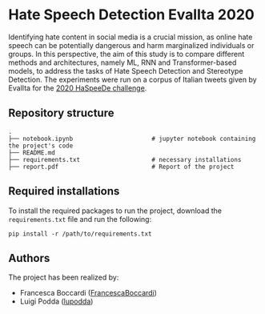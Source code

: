 # Hate Speech Detection EvalIta 2020

Identifying hate content in social media is a crucial mission, as online hate speech can be potentially dangerous and harm marginalized individuals or groups. In this perspective, the
aim of this study is to compare different methods and architectures, namely ML, RNN and Transformer-based models, to address the tasks of Hate Speech Detection and Stereotype Detection.
The experiments were run on a corpus of Italian tweets given by EvalIta for the [2020 HaSpeeDe challenge](http://www.di.unito.it/~tutreeb/haspeede-evalita20/index.html).

## Repository structure

````
.
├── notebook.ipynb                      # jupyter notebook containing the project's code                     
├── README.md
├── requirements.txt                    # necessary installations
├── report.pdf                          # Report of the project
````

## Required installations
To install the required packages to run the project, download the ````requirements.txt```` file and run the following:

````
pip install -r /path/to/requirements.txt
````
## Authors

The project has been realized by:

* Francesca Boccardi ([FrancescaBoccardi](https://github.com/FrancescaBoccardi))
* Luigi Podda ([lupodda](https://github.com/lupodda))
